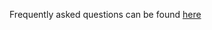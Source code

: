Frequently asked questions can be found [here](https://forum.kylegabriel.com/docs?category=23&tags=mycodo)